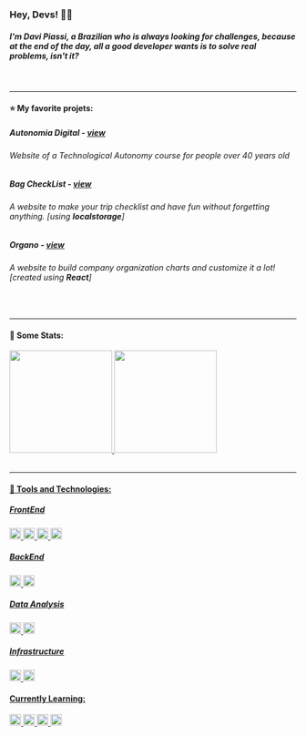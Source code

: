 ### Hey, Devs! 🙋‍♂️
##### I'm **Davi Piassi**, a Brazilian who is always looking for challenges, because at the end of the day, all a good developer wants is to solve real problems, isn't it?

<br>
<hr>

#### ⭐ My favorite projets:
##### Autonomia Digital - [view](https://autonomia-digital.vercel.app)
###### Website of a Technological Autonomy course for people over 40 years old

##### Bag CheckList - [view](https://davipiassi.github.io/bagchecklist/)
###### A website to make your trip checklist and have fun without forgetting anything. [using **localstorage**]

##### Organo - [view](https://organo-davipiassi.vercel.app/)
###### A website to build company organization charts and customize it a lot! [created using **React**]

<br>
<hr>

#### 🥇 Some Stats:
<div id='stats-container'>
  <a href="https://github.com/davipiassi">
  <img loading="lazy" height="180em" src="https://github-readme-stats.vercel.app/api/top-langs/?username=davipiassi&layout=compact&langs_count=7&theme=transparent"/>
  <img loading="lazy" height="180em" src="https://github-readme-stats.vercel.app/api?username=davipiassi&show_icons=true&theme=transparent&include_all_commits=true&count_private=true"/>
</div>

<br>
<hr>

#### 🤖 Tools and Technologies:

##### FrontEnd
<!-- React.js, HTML5, CSS3, JavaScript -->
<div display="inline">
  <img src="https://cdn.jsdelivr.net/gh/devicons/devicon/icons/react/react-original.svg" width="20" height="20"/>          
  <img src="https://cdn.jsdelivr.net/gh/devicons/devicon/icons/html5/html5-original.svg" width="20" height="20"/>          
  <img src="https://cdn.jsdelivr.net/gh/devicons/devicon/icons/css3/css3-original.svg" width="20" height="20"/>          
  <img src="https://cdn.jsdelivr.net/gh/devicons/devicon/icons/javascript/javascript-original.svg" width="20" height="20"/>
</div>

##### BackEnd
<!-- Node.js, Java -->
<div display="inline">
  <img src="https://cdn.jsdelivr.net/gh/devicons/devicon/icons/nodejs/nodejs-original.svg" width="20" height="20"/>  
  <img src="https://cdn.jsdelivr.net/gh/devicons/devicon/icons/java/java-original.svg" width="20" height="20"/>         
</div>

##### Data Analysis
<!-- Python, PostgreSQL -->
<div display="inline">
  <img src="https://cdn.jsdelivr.net/gh/devicons/devicon/icons/python/python-original.svg" width="20" height="20" />
  <img src="https://cdn.jsdelivr.net/gh/devicons/devicon/icons/postgresql/postgresql-original.svg" width="20" height="20"/>  
</div>

##### Infrastructure
<!-- Linux, Git -->
<div display="inline">
  <img src="https://cdn.jsdelivr.net/gh/devicons/devicon/icons/linux/linux-original.svg" width="20" height="20"/>   
  <img src="https://cdn.jsdelivr.net/gh/devicons/devicon/icons/git/git-original.svg" width="20" height="20"/>
</div>

#### Currently Learning:
<!-- Socket.io, Spring, Kotlin, Pandas -->
<div display="inline">
  <img src="https://cdn.jsdelivr.net/gh/devicons/devicon/icons/socketio/socketio-original.svg" width="20" height="20"/>
  <img src="https://cdn.jsdelivr.net/gh/devicons/devicon/icons/kotlin/kotlin-original.svg" width="20" height="20"/>        
  <img src="https://cdn.jsdelivr.net/gh/devicons/devicon/icons/spring/spring-original.svg" width="20" height="20"/>           
  <img src="https://cdn.jsdelivr.net/gh/devicons/devicon/icons/pandas/pandas-original.svg" width="20" height="20"/> 
</div>
